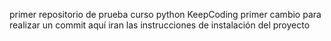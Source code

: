 primer repositorio de prueba curso python KeepCoding
primer cambio para realizar un commit
aquí iran las instrucciones de instalación del proyecto
